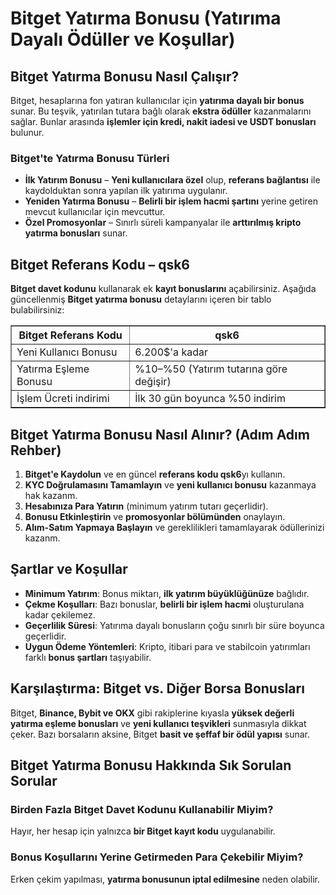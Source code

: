 <h1>Bitget Yatırma Bonusu (Yatırıma Dayalı Ödüller ve Koşullar)</h1>

<h2>Bitget Yatırma Bonusu Nasıl Çalışır?</h2>
<p>Bitget, hesaplarına fon yatıran kullanıcılar için <strong>yatırıma dayalı bir bonus</strong> sunar. Bu teşvik, yatırılan tutara bağlı olarak <strong>ekstra ödüller</strong> kazanmalarını sağlar. Bunlar arasında <strong>işlemler için kredi, nakit iadesi ve USDT bonusları</strong> bulunur.</p>

<h3>Bitget'te Yatırma Bonusu Türleri</h3>
<ul>
    <li><strong>İlk Yatırım Bonusu</strong> – <strong>Yeni kullanıcılara özel</strong> olup, <strong>referans bağlantısı</strong> ile kaydolduktan sonra yapılan ilk yatırıma uygulanır.</li>
    <li><strong>Yeniden Yatırma Bonusu</strong> – <strong>Belirli bir işlem hacmi şartını</strong> yerine getiren mevcut kullanıcılar için mevcuttur.</li>
    <li><strong>Özel Promosyonlar</strong> – Sınırlı süreli kampanyalar ile <strong>arttırılmış kripto yatırma bonusları</strong> sunar.</li>
</ul>

<h2>Bitget Referans Kodu – qsk6</h2>
<p><strong>Bitget davet kodunu</strong> kullanarak ek <strong>kayıt bonuslarını</strong> açabilirsiniz. Aşağıda güncellenmiş <strong>Bitget yatırma bonusu</strong> detaylarını içeren bir tablo bulabilirsiniz:</p>

<table border="1">
    <tr>
        <th>Bitget Referans Kodu</th>
        <th>qsk6</th>
    </tr>
    <tr>
        <td>Yeni Kullanıcı Bonusu</td>
        <td>6.200$'a kadar</td>
    </tr>
    <tr>
        <td>Yatırma Eşleme Bonusu</td>
        <td>%10–%50 (Yatırım tutarına göre değişir)</td>
    </tr>
    <tr>
        <td>İşlem Ücreti indirimi</td>
        <td>İlk 30 gün boyunca %50 indirim</td>
    </tr>
</table>

<h2>Bitget Yatırma Bonusu Nasıl Alınır? (Adım Adım Rehber)</h2>
<ol>
    <li><strong>Bitget'e Kaydolun</strong> ve en güncel <strong>referans kodu qsk6</strong>yı kullanın.</li>
    <li><strong>KYC Doğrulamasını Tamamlayın</strong> ve <strong>yeni kullanıcı bonusu</strong> kazanmaya hak kazanm.</li>
    <li><strong>Hesabınıza Para Yatırın</strong> (minimum yatırım tutarı geçerlidir).</li>
    <li><strong>Bonusu Etkinleştirin</strong> ve <strong>promosyonlar bölümünden</strong> onaylayın.</li>
    <li><strong>Alım-Satım Yapmaya Başlayın</strong> ve gereklilikleri tamamlayarak ödüllerinizi kazanm.</li>
</ol>

<h2>Şartlar ve Koşullar</h2>
<ul>
    <li><strong>Minimum Yatırım</strong>: Bonus miktarı, <strong>ilk yatırım büyüklüğünüze</strong> bağlıdır.</li>
    <li><strong>Çekme Koşulları</strong>: Bazı bonuslar, <strong>belirli bir işlem hacmi</strong> oluşturulana kadar çekilemez.</li>
    <li><strong>Geçerlilik Süresi</strong>: Yatırıma dayalı bonusların çoğu sınırlı bir süre boyunca geçerlidir.</li>
    <li><strong>Uygun Ödeme Yöntemleri</strong>: Kripto, itibari para ve stabilcoin yatırımları farklı <strong>bonus şartları</strong> taşıyabilir.</li>
</ul>

<h2>Karşılaştırma: Bitget vs. Diğer Borsa Bonusları</h2>
<p>Bitget, <strong>Binance, Bybit ve OKX</strong> gibi rakiplerine kıyasla <strong>yüksek değerli yatırma eşleme bonusları</strong> ve <strong>yeni kullanıcı teşvikleri</strong> sunmasıyla dikkat çeker. Bazı borsaların aksine, Bitget <strong>basit ve şeffaf bir ödül yapısı</strong> sunar.</p>

<h2>Bitget Yatırma Bonusu Hakkında Sık Sorulan Sorular</h2>

<h3>Birden Fazla Bitget Davet Kodunu Kullanabilir Miyim?</h3>
<p>Hayır, her hesap için yalnızca <strong>bir Bitget kayıt kodu</strong> uygulanabilir.</p>

<h3>Bonus Koşullarını Yerine Getirmeden Para Çekebilir Miyim?</h3>
<p>Erken çekim yapılması, <strong>yatırma bonusunun iptal edilmesine</strong> neden olabilir.</p>
